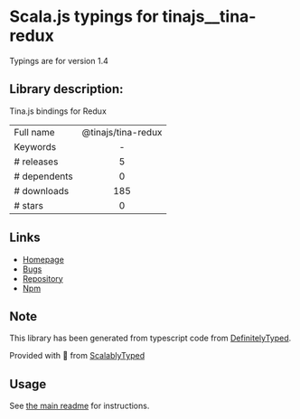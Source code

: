 
# Scala.js typings for tinajs__tina-redux

Typings are for version 1.4

## Library description:
Tina.js bindings for Redux

|                    |                 |
| ------------------ | :-------------: |
| Full name          | @tinajs/tina-redux |
| Keywords           | - |
| # releases         | 5 |
| # dependents       | 0 |
| # downloads        | 185 |
| # stars            | 0 |

## Links
- [Homepage](https://github.com/tinajs/tina-redux#readme)
- [Bugs](https://github.com/tinajs/tina-redux/issues)
- [Repository](https://github.com/tinajs/tina-redux)
- [Npm](https://www.npmjs.com/package/%40tinajs%2Ftina-redux)
    


## Note
This library has been generated from typescript code from [DefinitelyTyped](https://definitelytyped.org).

Provided with :purple_heart: from [ScalablyTyped](https://github.com/oyvindberg/ScalablyTyped)

## Usage
See [the main readme](../../readme.md) for instructions.


